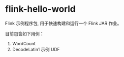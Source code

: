 # flink-hello-world
Flink 示例程序包, 用于快速构建和运行一个 Flink JAR 作业。

目前包含如下用例：
1. WordCount
2. DecodeLatin1 示例 UDF
